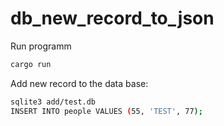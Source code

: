 # db_new_record_to_json

Run programm
```bash
cargo run
```

Add new record to the data base:

```bash
sqlite3 add/test.db
INSERT INTO people VALUES (55, 'TEST', 77);
```
